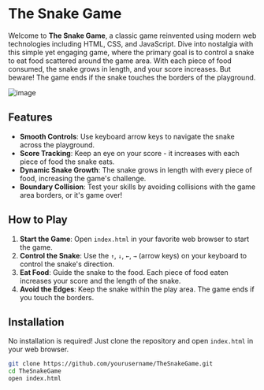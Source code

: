 # The Snake Game

Welcome to **The Snake Game**, a classic game reinvented using modern web technologies including HTML, CSS, and JavaScript. Dive into nostalgia with this simple yet engaging game, where the primary goal is to control a snake to eat food scattered around the game area. With each piece of food consumed, the snake grows in length, and your score increases. But beware! The game ends if the snake touches the borders of the playground.

![image](https://github.com/udaygiri/Snake-Game/assets/60474023/c89734ec-ae29-4571-af12-24c3f683eaf6)


## Features

- **Smooth Controls**: Use keyboard arrow keys to navigate the snake across the playground.
- **Score Tracking**: Keep an eye on your score - it increases with each piece of food the snake eats.
- **Dynamic Snake Growth**: The snake grows in length with every piece of food, increasing the game's challenge.
- **Boundary Collision**: Test your skills by avoiding collisions with the game area borders, or it's game over!

## How to Play

1. **Start the Game**: Open `index.html` in your favorite web browser to start the game.
2. **Control the Snake**: Use the `↑`, `↓`, `←`, `→` (arrow keys) on your keyboard to control the snake's direction.
3. **Eat Food**: Guide the snake to the food. Each piece of food eaten increases your score and the length of the snake.
4. **Avoid the Edges**: Keep the snake within the play area. The game ends if you touch the borders.

## Installation

No installation is required! Just clone the repository and open `index.html` in your web browser.

```bash
git clone https://github.com/yourusername/TheSnakeGame.git
cd TheSnakeGame
open index.html
